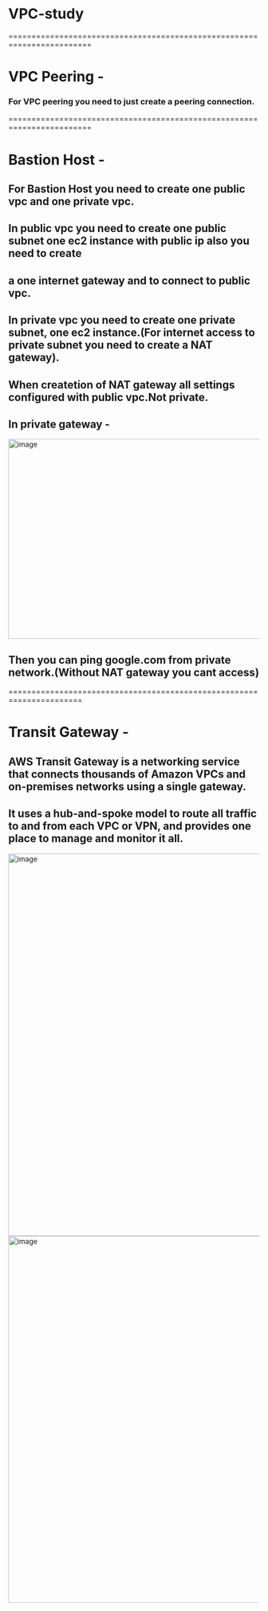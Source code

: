 # VPC-study

========================================================================
# VPC Peering -

### For VPC peering you need to just create a peering connection.

========================================================================
# Bastion Host -

## For Bastion Host you need to create one public vpc and one private vpc.

## In public vpc you need to create one public subnet one ec2 instance with public ip also you need to create 
## a one internet gateway and to connect to public vpc.


## In private vpc you need to create one private subnet, one ec2 instance.(For internet access to private subnet you need to create a NAT gateway).
## When createtion of NAT gateway all settings configured with public vpc.Not private.

## In private gateway -
<img width="1901" height="401" alt="image" src="https://github.com/user-attachments/assets/e65109fe-66e4-437d-a54c-f4e05bd7b754" />

## Then you can ping google.com from private network.(Without NAT gateway you cant access)

======================================================================

# Transit Gateway -

## AWS Transit Gateway is a networking service that connects thousands of Amazon VPCs and on-premises networks using a single gateway.
## It uses a hub-and-spoke model to route all traffic to and from each VPC or VPN, and provides one place to manage and monitor it all.

<img width="1284" height="767" alt="image" src="https://github.com/user-attachments/assets/b33bb6cf-075d-4bf8-8a49-815ddb347cad" />

<img width="1275" height="736" alt="image" src="https://github.com/user-attachments/assets/d6af173f-39dc-4fef-a81e-64e73ae6df60" />





